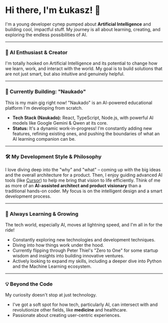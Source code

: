 # Hi there, I'm Łukasz! 👋

I'm a young developer супер pumped about **Artificial Intelligence** and building cool, impactful stuff. My journey is all about learning, creating, and exploring the endless possibilities of AI.

---

### 🧠 AI Enthusiast & Creator
I'm totally hooked on Artificial Intelligence and its potential to change how we learn, work, and interact with the world. My goal is to build solutions that are not just smart, but also intuitive and genuinely helpful.

---

### 🚀 Currently Building: "Naukado"
This is my main gig right now! "Naukado" is an AI-powered educational platform I'm developing from scratch.
*   **Tech Stack (Naukado):** React, TypeScript, Node.js, with powerful AI models like Google Gemini & Qwen at its core.
*   **Status:** It's a dynamic work-in-progress! I'm constantly adding new features, refining existing ones, and pushing the boundaries of what an AI learning companion can be.

---

### 🛠️ My Development Style & Philosophy
I love diving deep into the "why" and "what" – coming up with the big ideas and the overall architecture for a product. Then, I enjoy guiding advanced AI tools (like [Cursor](https://cursor.sh/)) to help me bring that vision to life efficiently. Think of me as more of an **AI-assisted architect and product visionary** than a traditional hands-on coder. My focus is on the intelligent design and a smart development process.

---

### 🌱 Always Learning & Growing
The tech world, especially AI, moves at lightning speed, and I'm all in for the ride!
*   Constantly exploring new technologies and development techniques.
*   Diving into how things work under the hood.
*   Currently flipping through Peter Thiel's "Zero to One" for some startup wisdom and insights into building innovative ventures.
*   Actively looking to expand my skills, including a deeper dive into Python and the Machine Learning ecosystem.

---

### 💡 Beyond the Code
My curiosity doesn't stop at just technology.
*   I've got a soft spot for how tech, particularly AI, can intersect with and revolutionize other fields, like **medicine** and healthcare.
*   Passionate about creating user-centric experiences.
